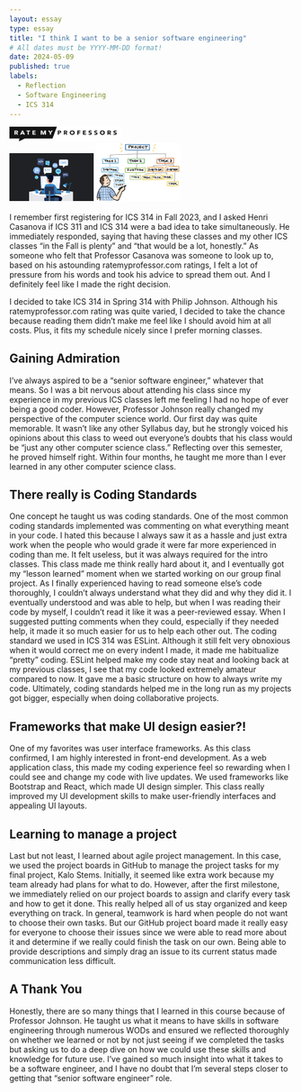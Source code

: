 ```yaml
---
layout: essay
type: essay
title: "I think I want to be a senior software engineering"
# All dates must be YYYY-MM-DD format!
date: 2024-05-09
published: true
labels:
  - Reflection
  - Software Engineering
  - ICS 314
---
```

<img width="200px" class="rounded float-start pe-4" src="../img/RateMyProfessorsLogo.svg.png">
<br />
<img width="150px" class="rounded float-start pe-4" src="../img/sse.jpg">
<img width="150px" class="rounded float-start pe-4" src="../img/AssignTasks.png">

<br />
<br />
I remember first registering for ICS 314 in Fall 2023, and I asked Henri Casanova if ICS 311 and ICS 314 were a bad idea to take simultaneously. He immediately responded, saying that having these classes and my other ICS classes “in the Fall is plenty” and “that would be a lot, honestly.” As someone who felt that Professor Casanova was someone to look up to, based on his astounding ratemyprofessor.com ratings, I felt a lot of pressure from his words and took his advice to spread them out. And I definitely feel like I made the right decision.

I decided to take ICS 314 in Spring 314 with Philip Johnson. Although his ratemyprofessor.com rating was quite varied, I decided to take the chance because reading them didn’t make me feel like I should avoid him at all costs. Plus, it fits my schedule nicely since I prefer morning classes.

## Gaining Admiration
I’ve always aspired to be a “senior software engineer,” whatever that means. So I was a bit nervous about attending his class since my experience in my previous ICS classes left me feeling I had no hope of ever being a good coder. However, Professor Johnson really changed my perspective of the computer science world. Our first day was quite memorable. It wasn’t like any other Syllabus day, but he strongly voiced his opinions about this class to weed out everyone’s doubts that his class would be “just any other computer science class.” Reflecting over this semester, he proved himself right. Within four months, he taught me more than I ever learned in any other computer science class.

## There really is Coding Standards
One concept he taught us was coding standards. One of the most common coding standards implemented was commenting on what everything meant in your code. I hated this because I always saw it as a hassle and just extra work when the people who would grade it were far more experienced in coding than me. It felt useless, but it was always required for the intro classes. This class made me think really hard about it, and I eventually got my “lesson learned” moment when we started working on our group final project. As I finally experienced having to read someone else’s code thoroughly, I couldn’t always understand what they did and why they did it. I eventually understood and was able to help, but when I was reading their code by myself, I couldn’t read it like it was a peer-reviewed essay. When I suggested putting comments when they could, especially if they needed help, it made it so much easier for us to help each other out. The coding standard we used in ICS 314 was ESLint. Although it still felt very obnoxious when it would correct me on every indent I made, it made me habitualize “pretty” coding. ESLint helped make my code stay neat and looking back at my previous classes, I see that my code looked extremely amateur compared to now. It gave me a basic structure on how to always write my code. Ultimately, coding standards helped me in the long run as my projects got bigger, especially when doing collaborative projects.

## Frameworks that make UI design easier?!
One of my favorites was user interface frameworks. As this class confirmed, I am highly interested in front-end development. As a web application class, this made my coding experience feel so rewarding when I could see and change my code with live updates. We used frameworks like Bootstrap and React, which made UI design simpler. This class really improved my UI development skills to make user-friendly interfaces and appealing UI layouts.

## Learning to manage a project
Last but not least, I learned about agile project management. In this case, we used the project boards in GitHub to manage the project tasks for my final project, Kalo Stems. Initially, it seemed like extra work because my team already had plans for what to do. However, after the first milestone, we immediately relied on our project boards to assign and clarify every task and how to get it done. This really helped all of us stay organized and keep everything on track. In general, teamwork is hard when people do not want to choose their own tasks. But our GitHub project board made it really easy for everyone to choose their issues since we were able to read more about it and determine if we really could finish the task on our own. Being able to provide descriptions and simply drag an issue to its current status made communication less difficult.

## A Thank You
Honestly, there are so many things that I learned in this course because of Professor Johnson. He taught us what it means to have skills in software engineering through numerous WODs and ensured we reflected thoroughly on whether we learned or not by not just seeing if we completed the tasks but asking us to do a deep dive on how we could use these skills and knowledge for future use. I’ve gained so much insight into what it takes to be a software engineer, and I have no doubt that I’m several steps closer to getting that “senior software engineer” role.
